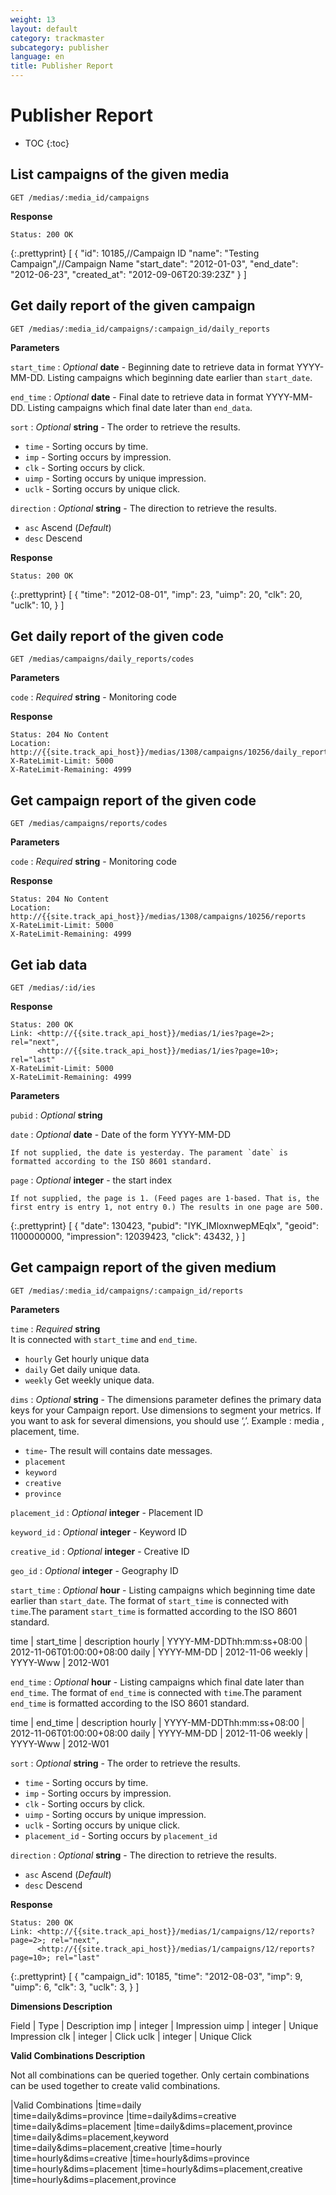 ```yaml
---
weight: 13
layout: default
category: trackmaster
subcategory: publisher
language: en
title: Publisher Report
---
```


# Publisher Report

* TOC
{:toc}

## List campaigns of the given media

    GET /medias/:media_id/campaigns

**Response**

    Status: 200 OK

{:.prettyprint}
    [
      {
        "id": 10185,//Campaign ID
        "name": "Testing Campaign",//Campaign Name
        "start_date": "2012-01-03",
        "end_date": "2012-06-23",
        "created_at": "2012-09-06T20:39:23Z"
      }
    ]

## Get daily report of the given campaign

    GET /medias/:media_id/campaigns/:campaign_id/daily_reports

**Parameters**

`start_time`
: _Optional_ **date** - Beginning date to retrieve data in format YYYY-MM-DD. Listing campaigns which beginning date earlier than `start_date`.

`end_time`
: _Optional_ **date** - Final date to retrieve data in format YYYY-MM-DD. Listing campaigns which final date later than `end_data`.

`sort`
: _Optional_ **string** - The order to retrieve the results.

  * `time` - Sorting occurs by time.
  * `imp` - Sorting occurs by impression.
  * `clk` - Sorting occurs by click.
  * `uimp` - Sorting occurs by unique impression.
  * `uclk` - Sorting occurs by unique click.

`direction`
: _Optional_ **string** - The direction to retrieve the results.

  * `asc` Ascend (_Default_)
  * `desc` Descend

**Response**

    Status: 200 OK


{:.prettyprint}
    [
      {
        "time": "2012-08-01", 
        "imp": 23, 
        "uimp": 20, 
        "clk": 20, 
        "uclk": 10, 
      }
    ]


## Get daily report of the given code 

    GET /medias/campaigns/daily_reports/codes

**Parameters**

`code`
: _Required_ **string** - Monitoring code

**Response**

    Status: 204 No Content
    Location: http://{{site.track_api_host}}/medias/1308/campaigns/10256/daily_reports
    X-RateLimit-Limit: 5000
    X-RateLimit-Remaining: 4999


## Get campaign report of the given code

    GET /medias/campaigns/reports/codes

**Parameters**

`code`
: _Required_ **string** - Monitoring code

**Response**

    Status: 204 No Content
    Location: http://{{site.track_api_host}}/medias/1308/campaigns/10256/reports
    X-RateLimit-Limit: 5000
    X-RateLimit-Remaining: 4999


## Get iab data 

    GET /medias/:id/ies

**Response**

    Status: 200 OK
    Link: <http://{{site.track_api_host}}/medias/1/ies?page=2>; rel="next",
          <http://{{site.track_api_host}}/medias/1/ies?page=10>; rel="last"
    X-RateLimit-Limit: 5000
    X-RateLimit-Remaining: 4999

**Parameters**

`pubid`
: _Optional_ **string** 


`date`
: _Optional_ **date** - Date of the form YYYY-MM-DD

	If not supplied, the date is yesterday. The parament `date` is formatted according to the ISO 8601 standard.

`page`
: _Optional_ **integer** - the start index
       
	If not supplied, the page is 1. (Feed pages are 1-based. That is, the first entry is entry 1, not entry 0.) The results in one page are 500.

{:.prettyprint}
    [
      {
        "date": 130423,
        "pubid": "IYK_IMloxnwepMEqlx",
        "geoid": 1100000000,
        "impression": 12039423,
        "click": 43432,
      }
    ]

## Get campaign report of the given medium

    GET /medias/:media_id/campaigns/:campaign_id/reports

**Parameters**

`time`
: _Required_ **string**          
It is connected with `start_time` and `end_time`.

  * `hourly` Get hourly unique data
  * `daily` Get daily unique data.
  * `weekly` Get weekly unique data.

`dims`
: _Optional_ **string** - The dimensions parameter defines the primary data keys for your Campaign report. Use dimensions to segment your metrics. If you want to ask for several dimensions, you should use ‘,’. Example : media , placement, time.

  * `time`- The result will contains date messages.  
  * `placement` 
  * `keyword` 
  * `creative` 
  * `province` 
   


`placement_id`
: _Optional_ **integer** - Placement ID

`keyword_id`
: _Optional_ **integer** - Keyword ID

`creative_id`
: _Optional_ **integer** - Creative ID

`geo_id`
: _Optional_ **integer** - Geography ID

`start_time`
: _Optional_ **hour** - Listing campaigns which beginning time date earlier than `start_date`. The format of `start_time` is connected with `time`.The parament  `start_time` is formatted according to the ISO 8601 standard.

time | start_time   | description
hourly   | YYYY-MM-DDThh:mm:ss+08:00   | 2012-11-06T01:00:00+08:00
daily    | YYYY-MM-DD     | 2012-11-06
weekly   | YYYY-Www     | 2012-W01


`end_time`
: _Optional_ **hour** - Listing campaigns which final date later than `end_time`. The format of `end_time` is connected with `time`.The parament `end_time` is formatted according to the ISO 8601 standard.

time | end_time   | description
hourly   | YYYY-MM-DDThh:mm:ss+08:00   | 2012-11-06T01:00:00+08:00
daily    | YYYY-MM-DD     | 2012-11-06
weekly   | YYYY-Www     | 2012-W01


`sort`
: _Optional_ **string** - The order to retrieve the results.

  * `time` - Sorting occurs by time.
  * `imp` - Sorting occurs by impression.
  * `clk` - Sorting occurs by click.
  * `uimp` - Sorting occurs by unique impression.
  * `uclk` - Sorting occurs by unique click.
  * `placement_id` - Sorting occurs by `placement_id`

`direction`
: _Optional_ **string** - The direction to retrieve the results.

  * `asc` Ascend (_Default_)
  * `desc` Descend


**Response**

    Status: 200 OK
    Link: <http://{{site.track_api_host}}/medias/1/campaigns/12/reports?page=2>; rel="next",
          <http://{{site.track_api_host}}/medias/1/campaigns/12/reports?page=10>; rel="last"

{:.prettyprint}
    [
      {
        "campaign_id": 10185,
        "time": "2012-08-03",
        "imp": 9,
        "uimp": 6,
        "clk": 3,
        "uclk": 3,
      }
    ]

**Dimensions Description**

Field | Type     | Description
imp      | integer     | Impression
uimp     | integer     | Unique Impression
clk      | integer     | Click
uclk     | integer     | Unique Click

**Valid Combinations Description**

Not all combinations can be queried together. Only certain combinations can be used together to create valid combinations. 


|Valid Combinations
|time=daily  
|time=daily&dims=province
|time=daily&dims=creative 
|time=daily&dims=placement
|time=daily&dims=placement,province
|time=daily&dims=placement,keyword
|time=daily&dims=placement,creative 
|time=hourly
|time=hourly&dims=creative 
|time=hourly&dims=province
|time=hourly&dims=placement
|time=hourly&dims=placement,creative 
|time=hourly&dims=placement,province


